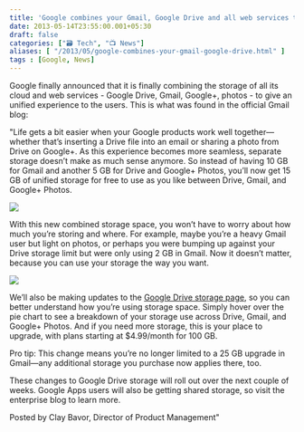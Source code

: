 ```yaml
---
title: 'Google combines your Gmail, Google Drive and all web services together for a shared storage of 15GB'
date: 2013-05-14T23:55:00.001+05:30
draft: false
categories: ["🗃️ Tech", "📺 News"]
aliases: [ "/2013/05/google-combines-your-gmail-google-drive.html" ]
tags : [Google, News]
---
```


Google finally announced that it is finally combining the storage of all its cloud and web services - Google Drive, Gmail, Google+, photos - to give an unified experience to the users. This is what was found in the official Gmail blog:

  

"Life gets a bit easier when your Google products work well together—whether that’s inserting a Drive file into an email or sharing a photo from Drive on Google+. As this experience becomes more seamless, separate storage doesn’t make as much sense anymore. So instead of having 10 GB for Gmail and another 5 GB for Drive and Google+ Photos, you’ll now get 15 GB of unified storage for free to use as you like between Drive, Gmail, and Google+ Photos.

  

[![](https://2.bp.blogspot.com/-z6lG5gZWQh4/UZDjCv3T1QI/AAAAAAAABMc/H67CIRQllAk/s400/Shared+storage.png)](https://2.bp.blogspot.com/-z6lG5gZWQh4/UZDjCv3T1QI/AAAAAAAABMc/H67CIRQllAk/s1600/Shared+storage.png)

  
  
With this new combined storage space, you won’t have to worry about how much you’re storing and where. For example, maybe you’re a heavy Gmail user but light on photos, or perhaps you were bumping up against your Drive storage limit but were only using 2 GB in Gmail. Now it doesn’t matter, because you can use your storage the way you want.  
  
  
[![](https://1.bp.blogspot.com/-YfchTYO4e-w/UZEbzgrDMiI/AAAAAAAABM4/DFuUGB18V4c/s640/screenshots_0000_consumer.png)](https://1.bp.blogspot.com/-YfchTYO4e-w/UZEbzgrDMiI/AAAAAAAABM4/DFuUGB18V4c/s1600/screenshots_0000_consumer.png)  
  
We’ll also be making updates to the [Google Drive storage page](https://www.google.com/settings/storage), so you can better understand how you’re using storage space. Simply hover over the pie chart to see a breakdown of your storage use across Drive, Gmail, and Google+ Photos. And if you need more storage, this is your place to upgrade, with plans starting at $4.99/month for 100 GB.  
  
Pro tip: This change means you’re no longer limited to a 25 GB upgrade in Gmail—any additional storage you purchase now applies there, too.  
  
These changes to Google Drive storage will roll out over the next couple of weeks. Google Apps users will also be getting shared storage, so visit the enterprise blog to learn more.  
  
Posted by Clay Bavor, Director of Product Management"